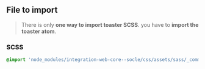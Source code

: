 ## File to import

> There is only **one way to import toaster SCSS**. you have to **import the toaster atom**.

### SCSS

```scss
@import 'node_modules/integration-web-core--socle/css/assets/sass/_common/05-atoms/toaster.atoms';
```
